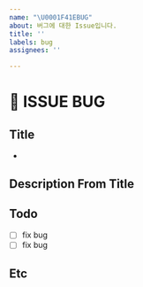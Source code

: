 ```yaml
---
name: "\U0001F41EBUG"
about: 버그에 대한 Issue입니다.
title: ''
labels: bug
assignees: ''

---
```


# 🐞 ISSUE BUG

## Title
- 

## Description From Title

## Todo
- [ ] fix bug
- [ ] fix bug

## Etc

